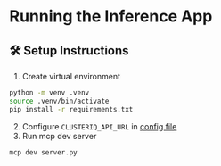 # Running the Inference App

## 🛠️ Setup Instructions

1. Create virtual environment

```bash
python -m venv .venv
source .venv/bin/activate
pip install -r requirements.txt
```

2. Configure `CLUSTERIQ_API_URL` in [config file](./config.py)
3. Run mcp dev server

```bash
mcp dev server.py
```
